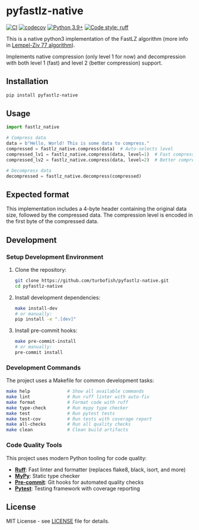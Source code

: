# pyfastlz-native

[![CI](https://github.com/turbofish/pyfastlz-native/workflows/CI/badge.svg)](https://github.com/turbofish/pyfastlz-native/actions)
[![codecov](https://codecov.io/gh/turbofish/pyfastlz-native/branch/main/graph/badge.svg)](https://codecov.io/gh/turbofish/pyfastlz-native)
[![Python 3.9+](https://img.shields.io/badge/python-3.9+-blue.svg)](https://www.python.org/downloads/)
[![Code style: ruff](https://img.shields.io/endpoint?url=https://raw.githubusercontent.com/astral-sh/ruff/main/assets/badge/v2.json)](https://github.com/astral-sh/ruff)

This is a native python3 implementation of the FastLZ algorithm (more info in [Lempel-Ziv 77 algorithm](https://en.wikipedia.org/wiki/LZ77_and_LZ78#LZ77)).

Implements native compression (only level 1 for now) and decompression with both level 1 (fast) and level 2 (better compression) support.

## Installation

```bash
pip install pyfastlz-native
```

## Usage

```python
import fastlz_native

# Compress data
data = b"Hello, World! This is some data to compress."
compressed = fastlz_native.compress(data)  # Auto-selects level
compressed_lv1 = fastlz_native.compress(data, level=1)  # Fast compression
compressed_lv2 = fastlz_native.compress(data, level=2)  # Better compression

# Decompress data
decompressed = fastlz_native.decompress(compressed)
```

## Expected format

This implementation includes a 4-byte header containing the original data size, followed by the compressed data. The compression level is encoded in the first byte of the compressed data.

## Development

### Setup Development Environment

1. Clone the repository:
   ```bash
   git clone https://github.com/turbofish/pyfastlz-native.git
   cd pyfastlz-native
   ```

2. Install development dependencies:
   ```bash
   make install-dev
   # or manually:
   pip install -e ".[dev]"
   ```

3. Install pre-commit hooks:
   ```bash
   make pre-commit-install
   # or manually:
   pre-commit install
   ```

### Development Commands

The project uses a Makefile for common development tasks:

```bash
make help              # Show all available commands
make lint              # Run ruff linter with auto-fix
make format            # Format code with ruff
make type-check        # Run mypy type checker
make test              # Run pytest tests
make test-cov          # Run tests with coverage report
make all-checks        # Run all quality checks
make clean             # Clean build artifacts
```

### Code Quality Tools

This project uses modern Python tooling for code quality:

- **[Ruff](https://github.com/astral-sh/ruff)**: Fast linter and formatter (replaces flake8, black, isort, and more)
- **[MyPy](https://github.com/python/mypy)**: Static type checker
- **[Pre-commit](https://pre-commit.com/)**: Git hooks for automated quality checks
- **[Pytest](https://pytest.org/)**: Testing framework with coverage reporting

## License

MIT License - see [LICENSE](LICENSE) file for details.
